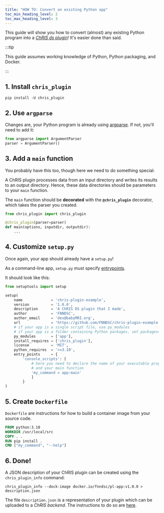 ```yaml
---
title: "HOW TO: Convert an existing Python app"
toc_min_heading_level: 2
toc_max_heading_level: 3
---
```


This guide will show you how to convert (almost) any existing Python program into a
[_ChRIS_ _ds_ plugin](../plugins#ds-type-plugins)!
It's easier done than said.

:::tip

This guide assumes working knowledge of Python, Python packaging, and Docker.

:::

## 1. Install `chris_plugin`

```shell
pip install -U chris_plugin
```

## 2. Use `argparse`

Changes are, your Python program is already using
[argparse](https://docs.python.org/3/library/argparse.html).
If not, you'll need to add it:

```python
from argparse import ArgumentParser
parser = ArgumentParser()
```

## 3. Add a `main` function

You probably have this too, though here we need to do something special:

A ChRIS plugin processes data from an input directory and writes its results to an output directory.
Hence, these data directories should be parameters to your `main` function.

The `main` function should be **decorated** with the **`@chris_plugin`** decorator, which takes the
parser you created.

```python
from chris_plugin import chris_plugin

@chris_plugin(parser=parser)
def main(options, inputdir, outputdir):
    ...
```


## 4. Customize `setup.py`

Once again, your app should already have a `setup.py`!

As a command-line app, `setup.py` must specify
[entrypoints](https://setuptools.pypa.io/en/latest/userguide/entry_point.html).

It should look like this:

```python
from setuptools import setup

setup(
    name             = 'chris-plugin-example',
    version          = '1.0.0',
    description      = 'A ChRIS DS plugin that I made',
    author           = 'FNNDSC',
    author_email     = 'dev@babyMRI.org',
    url              = 'https://github.com/FNNDSC/chris-plugin-example',
    # if your app is a single script file, use py_modules
    # if your app is a folder containing Python packages, set packages=...
    py_modules       = ['app'],
    install_requires = ['chris_plugin'],
    license          = 'MIT',
    python_requires  = '>=3.10',
    entry_points     = {
        'console_scripts': [
            # here you need to declare the name of your executable program
            # and your main function
            'my_command = app:main'
            ]
        }
)
```

## 5. Create `Dockerfile`

`Dockerfile` are instructions for how to build a container image from your source code.

```Dockerfile
FROM python:3.10
WORKDIR /usr/local/src
COPY . .
RUN pip install .
CMD ["my_command", "--help"]
```

## 6. Done!

A JSON description of your ChRIS plugin can be created using the `chris_plugin_info` command:

```shell
chris_plugin_info --dock-image docker.io/fnndsc/pl-app:v1.0.0 > description.json
```

The file `description.json` is a representation of your plugin which can be uploaded to a _ChRIS backend_.
The instructions to do so are [here](./upload_plugin).
